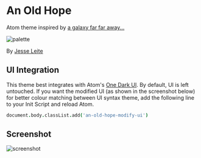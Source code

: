# An Old Hope

Atom theme inspired by [a galaxy far far away...](https://raw.githubusercontent.com/JesseLeite/an-old-hope-syntax-atom/master/a-new-hope.jpg)

![palette](https://raw.githubusercontent.com/JesseLeite/an-old-hope-syntax-atom/master/palette.jpg)

By [Jesse Leite](https://twitter.com/jesseleite85)

## UI Integration

This theme best integrates with Atom's [One Dark UI](https://atom.io/themes/one-dark-ui).  By default, UI is left untouched.  If you want the modified UI (as shown in the screenshot below) for better colour matching between UI syntax theme, add the following line to your Init Script and reload Atom.

```coffee
document.body.classList.add('an-old-hope-modify-ui')
```

## Screenshot

![screenshot](https://raw.githubusercontent.com/JesseLeite/an-old-hope-syntax-atom/master/screenshot.png)
